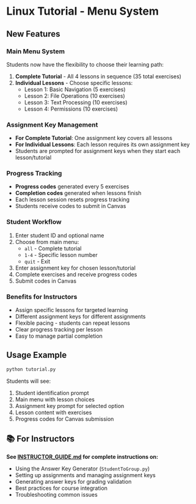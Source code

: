 # Linux Tutorial - Menu System

## New Features

### Main Menu System
Students now have the flexibility to choose their learning path:

1. **Complete Tutorial** - All 4 lessons in sequence (35 total exercises)
2. **Individual Lessons** - Choose specific lessons:
   - Lesson 1: Basic Navigation (5 exercises)
   - Lesson 2: File Operations (10 exercises) 
   - Lesson 3: Text Processing (10 exercises)
   - Lesson 4: Permissions (10 exercises)

### Assignment Key Management
- **For Complete Tutorial**: One assignment key covers all lessons
- **For Individual Lessons**: Each lesson requires its own assignment key
- Students are prompted for assignment keys when they start each lesson/tutorial

### Progress Tracking
- **Progress codes** generated every 5 exercises
- **Completion codes** generated when lessons finish
- Each lesson session resets progress tracking
- Students receive codes to submit in Canvas

### Student Workflow
1. Enter student ID and optional name
2. Choose from main menu:
   - `all` - Complete tutorial
   - `1-4` - Specific lesson number
   - `quit` - Exit
3. Enter assignment key for chosen lesson/tutorial
4. Complete exercises and receive progress codes
5. Submit codes in Canvas

### Benefits for Instructors
- Assign specific lessons for targeted learning
- Different assignment keys for different assignments
- Flexible pacing - students can repeat lessons
- Clear progress tracking per lesson
- Easy to manage partial completion

## Usage Example
```bash
python tutorial.py
```

Students will see:
1. Student identification prompt
2. Main menu with lesson choices
3. Assignment key prompt for selected option
4. Lesson content with exercises
5. Progress codes for Canvas submission

## 📚 For Instructors

**See [INSTRUCTOR_GUIDE.md](INSTRUCTOR_GUIDE.md) for complete instructions on:**
- Using the Answer Key Generator (`StudentToGroup.py`)
- Setting up assignments and managing assignment keys
- Generating answer keys for grading validation
- Best practices for course integration
- Troubleshooting common issues
